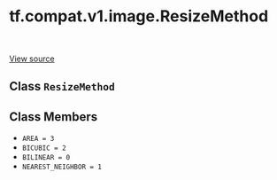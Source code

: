 <div itemscope itemtype="http://developers.google.com/ReferenceObject">
<meta itemprop="name" content="tf.compat.v1.image.ResizeMethod" />
<meta itemprop="path" content="Stable" />
<meta itemprop="property" content="AREA"/>
<meta itemprop="property" content="BICUBIC"/>
<meta itemprop="property" content="BILINEAR"/>
<meta itemprop="property" content="NEAREST_NEIGHBOR"/>
</div>

# tf.compat.v1.image.ResizeMethod

<!-- Insert buttons and diff -->

<table class="tfo-notebook-buttons tfo-api" align="left">
</table>

<a target="_blank" href="/code/stable/tensorflow/python/ops/image_ops_impl.py">View source</a>



## Class `ResizeMethod`





<!-- Placeholder for "Used in" -->


## Class Members

* `AREA = 3` <a id="AREA"></a>
* `BICUBIC = 2` <a id="BICUBIC"></a>
* `BILINEAR = 0` <a id="BILINEAR"></a>
* `NEAREST_NEIGHBOR = 1` <a id="NEAREST_NEIGHBOR"></a>


